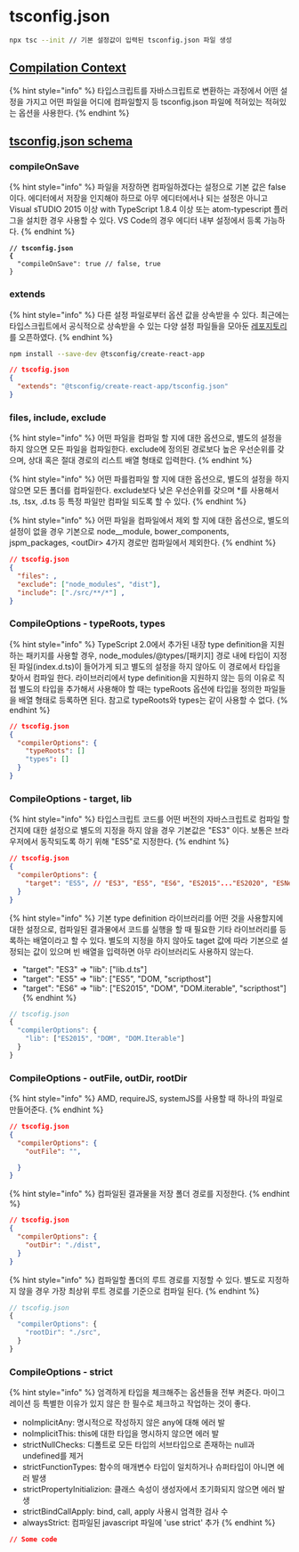 # tsconfig.json

```bash
npx tsc --init // 기본 설정값이 입력된 tsconfig.json 파일 생성
```

## [Compilation Context](https://radlohead.gitbook.io/typescript-deep-dive/project/compilation-context)

{% hint style="info" %}
타입스크립트를 자바스크립트로 변환하는 과정에서 어떤 설정을 가지고 어떤 파일을 어디에 컴파일할지 등 tsconfig.json 파일에 적혀있는 적혀있는 옵션을 사용한다.
{% endhint %}

## [tsconfig.json schema](https://json.schemastore.org/tsconfig)

### compileOnSave

{% hint style="info" %}
파일을 저장하면 컴파일하겠다는 설정으로 기본 값은 false이다. 에디터에서 저장을 인지해야 하므로 아무 에디터에서나 되는 설정은 아니고 Visual sTUDIO 2015 이상 with TypeScript 1.8.4 이상 또는 atom-typescript 플러그을 설치한 경우 사용할 수 있다. VS Code의 경우 에디터 내부 설정에서 등록 가능하다.
{% endhint %}

<pre class="language-json"><code class="lang-json"><strong>// tsconfig.json
</strong><strong>{
</strong>  "compileOnSave": true // false, true
}</code></pre>

### extends

{% hint style="info" %}
다른 설정 파일로부터 옵션 값을 상속받을 수 있다. 최근에는 타입스크립트에서 공식적으로 상속받을 수 있는 다양 설정 파일들을 모아둔 [레포지토리](https://github.com/tsconfig/bases)를 오픈하였다.
{% endhint %}

```bash
npm install --save-dev @tsconfig/create-react-app
```

```json
// tscofig.json
{
  "extends": "@tsconfig/create-react-app/tsconfig.json"
}
```

### files, include, exclude

{% hint style="info" %}
어떤 파일을 컴파일 할 지에 대한 옵션으로, 별도의 설정을 하지 않으면 모든 파일을 컴파일한다. exclude에 정의된 경로보다 높은 우선순위를 갖으며, 상대 혹은 절대 경로의 리스트 배열 형태로 입력한다.
{% endhint %}

{% hint style="info" %}
어떤 파를컴파일 할 지에 대한 옵션으로, 별도의 설정을 하지 않으면 모든 폴더를 컴파일한다. exclude보다 낮은 우선순위를 갖으며 \*를 사용해서 .ts, .tsx, .d.ts 등 특정 파일만 컴파일 되도록 할 수 있다.
{% endhint %}

{% hint style="info" %}
어떤 파일을 컴파일에서 제외 할 지에 대한 옵션으로, 별도의 설정이 없을 경우 기본으로 node\__module, bower_components, jspm\_packages, \<outDir> 4가지 경로만 컴파일에서 제외한다.
{% endhint %}

```json
// tscofig.json
{
  "files": ,
  "exclude": ["node_modules", "dist"],
  "include": ["./src/**/*"] ,
}
```

### CompileOptions - typeRoots, types

{% hint style="info" %}
TypeScript 2.0에서 추가된 내장 type definition을 지원하는 패키지를 사용할 경우, node\_modules/@types/\[패키지] 경로 내에 타입이 지정된 파일(index.d.ts)이 들어가게 되고 별도의 설정을 하지 않아도 이 경로에서 타입을 찾아서 컴파일 한다. 라이브러리에서 type definition을 지원하지 않는 등의 이유로 직접 별도의 타입을 추가해서 사용해야 할 때는 typeRoots 옵션에 타입을 정의한 파일들을 배열 형태로 등록하면 된다. 참고로 typeRoots와 types는 같이 사용할 수 없다.
{% endhint %}

```json
// tscofig.json
{
  "compilerOptions": {
    "typeRoots": []
    "types": []
  }
}
```

### CompileOptions - target, lib

{% hint style="info" %}
타입스크립트 코드를 어떤 버전의 자바스크립트로 컴파일 할건지에 대한 설정으로 별도의 지정을 하지 않을 경우 기본값은 "ES3" 이다. 보통은 브라우저에서 동작되도록 하기 위해 "ES5"로 지정한다.
{% endhint %}

```json
// tscofig.json
{
  "compilerOptions": {
    "target": "ES5", // "ES3", "ES5", "ES6", "ES2015"..."ES2020", "ESNext"
  }
}
```

{% hint style="info" %}
기본 type definition 라이브러리를 어떤 것을 사용할지에 대한 설정으로, 컴파일된 결과물에서 코드를 실행을 할 때 필요한 기타 라이브러리를 등록하는 배열이라고 할 수 있다. 별도의 지정을 하지 않아도 taget 값에 따라 기본으로 설정되는 값이 있으며 빈 배열을 입력하면 아무 라이브러리도 사용하지 않는다.

* "target": "ES3" => "lib": \["lib.d.ts"]
* "target": "ES5" => "lib": \["ES5", "DOM, "scripthost"]
* "target": "ES6" => "lib": \["ES2015", "DOM", "DOM.iterable", "scripthost"]
{% endhint %}

```typescript
// tscofig.json
{
  "compilerOptions": {
    "lib": ["ES2015", "DOM", "DOM.Iterable"]
  }
}
```

### CompileOptions - outFile, outDir, rootDir

{% hint style="info" %}
&#x20;AMD, requireJS, systemJS를 사용할 때 하나의 파일로 만들어준다.
{% endhint %}

```json
// tscofig.json
{
  "compilerOptions": {
    "outFile": "",

  }
}
```

{% hint style="info" %}
&#x20;컴파일된 결과물을 저장 폴더 경로를 지정한다.
{% endhint %}

```json
// tscofig.json
{
  "compilerOptions": {
    "outDir": "./dist",
  }
}
```

{% hint style="info" %}
컴파일할 폴더의 루트 경로를 지정할 수 있다. 별도로 지정하지 않을 경우 가장 최상위 루트 경로를 기준으로 컴파일 된다.
{% endhint %}

```typescript
// tscofig.json
{
  "compilerOptions": {
    "rootDir": "./src",
  }
}
```

### CompileOptions - strict

{% hint style="info" %}
엄격하게 타입을 체크해주는 옵션들을 전부 켜준다. 마이그레이션 등 특별한 이유가 있지 않은 한 필수로 체크하고 작업하는 것이 좋다.

* noImplicitAny: 명시적으로 작성하지 않은 any에 대해 에러 발
* noImplicitThis: this에 대한 타입을 명시하지 않으면 에러 발
* strictNullChecks: 디폴트로 모든 타입의 서브타입으로 존재하는 null과 undefined를 제거
* strictFunctionTypes: 함수의 매개변수 타입이 일치하거나 슈퍼타입이 아니면 에러 발생
* strictPropertyInitializion: 클래스 속성이 생성자에서 초기화되지 않으면 에러 발생 &#x20;
* strictBindCallApply: bind, call, apply 사용시 엄격한 검사 수
* alwaysStrict: 컴파일된 javascript 파일에 'use strict' 추가
{% endhint %}

```json
// Some code
```
